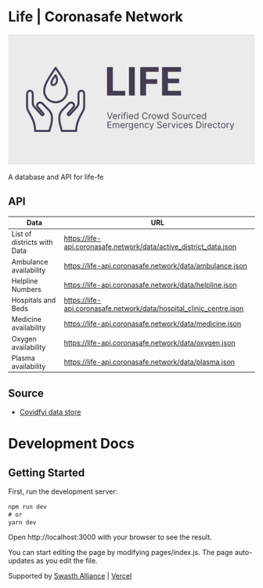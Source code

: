 # Life | Coronasafe Network
![Life Logo](./public/static/banner.png)

A database and API for life-fe

## API

| Data                        | URL                                                                |
| --------------------------- | ------------------------------------------------------------------ |
| List of districts with Data | https://life-api.coronasafe.network/data/active_district_data.json |
| Ambulance availability      | https://life-api.coronasafe.network/data/ambulance.json            |
| Helpline Numbers            | https://life-api.coronasafe.network/data/helpline.json             |
| Hospitals and Beds          | https://life-api.coronasafe.network/data/hospital_clinic_centre.json     |
| Medicine availability       | https://life-api.coronasafe.network/data/medicine.json             |
| Oxygen availability         | https://life-api.coronasafe.network/data/oxygen.json               |
| Plasma availability         | https://life-api.coronasafe.network/data/plasma.json               |

## Source

- [Covidfyi data store](https://airtable.com/shrIlOoS6PyhIIVEv)

# Development Docs

## Getting Started

First, run the development server:
  ```
  npm run dev
  # or
  yarn dev
  ```
Open http://localhost:3000 with your browser to see the result.

You can start editing the page by modifying pages/index.js. The page auto-updates as you edit the file.

Supported by [Swasth Alliance](https://www.swasth.app) | [Vercel](https://vercel.com?utm_source=life&utm_campaign=oss)

